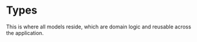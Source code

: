 # Types

This is where all models reside, which are domain logic and reusable across the application.
